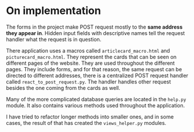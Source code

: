On implementation
=================

The forms in the project make POST request mostly to the **same address they appear in**. Hidden input fields with descriptive names tell the request handler what the request is in question.

There application uses a macros called ```articlecard_macro.html``` and ```picturecard_macro.html```. They represent the cards that can be seen on different pages of the website. They are used throughout the different pages. They include forms, and for that reason, the same request can be directed to different addresses, there is a centralized POST request handler called ```react_to_post_request.py```. The handler handles other request besides the one coming from the cards as well.

Many of the more complicated database queries are located in the ```help.py``` module. It also contains various methods used throughout the application.

I have tried to refactor longer methods into smaller ones, and in some cases, the result of that has created the ```views_helper.py``` modules.